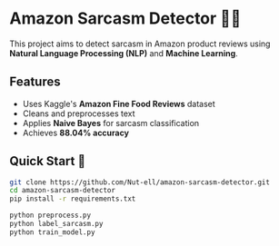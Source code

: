 # Amazon Sarcasm Detector 🛒🤖

This project aims to detect sarcasm in Amazon product reviews using **Natural Language Processing (NLP)** and **Machine Learning**.

## Features
- Uses Kaggle's **Amazon Fine Food Reviews** dataset
- Cleans and preprocesses text
- Applies **Naive Bayes** for sarcasm classification
- Achieves **88.04% accuracy**

## Quick Start 🚀
```bash
git clone https://github.com/Nut-ell/amazon-sarcasm-detector.git
cd amazon-sarcasm-detector
pip install -r requirements.txt

python preprocess.py
python label_sarcasm.py
python train_model.py
  
